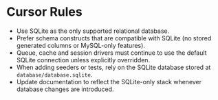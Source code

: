 # Cursor Rules

- Use SQLite as the only supported relational database.
- Prefer schema constructs that are compatible with SQLite (no stored generated columns or MySQL-only features).
- Queue, cache and session drivers must continue to use the default SQLite connection unless explicitly overridden.
- When adding seeders or tests, rely on the SQLite database stored at `database/database.sqlite`.
- Update documentation to reflect the SQLite-only stack whenever database changes are introduced.
